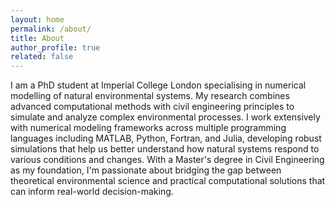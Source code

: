 ```yaml
---
layout: home
permalink: /about/
title: About
author_profile: true
related: false
---
```


I am a PhD student at Imperial College London specialising in numerical modelling of natural environmental systems. My research combines advanced computational methods with civil engineering principles to simulate and analyze complex environmental processes. I work extensively with numerical modeling frameworks across multiple programming languages including MATLAB, Python, Fortran, and Julia, developing robust simulations that help us better understand how natural systems respond to various conditions and changes. With a Master's degree in Civil Engineering as my foundation, I'm passionate about bridging the gap between theoretical environmental science and practical computational solutions that can inform real-world decision-making.
